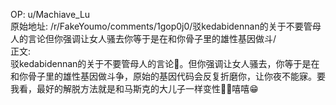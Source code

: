 
OP: u/Machiave_Lu  
原始地址: /r/FakeYoumo/comments/1gop0j0/驳kedabidennan的关于不要管母人的言论但你强调让女人骚去你等于是在和你骨子里的雄性基因做斗/  
正文:  
驳kedabidennan的关于不要管母人的言论🙅。但你强调让女人骚去，你等于是在和你骨子里的雄性基因做斗争，原始的基因代码会反复折磨你，让你夜不能寐。要我看，最好的解脱方法就是和马斯克的大儿子一样变性🏳️‍⚧️嘻嘻😁  

